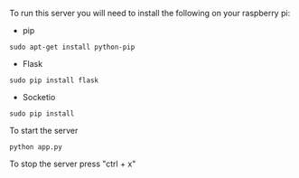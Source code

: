 To run this server you will need to install the following on your raspberry pi:

- pip  
```
sudo apt-get install python-pip
```
- Flask
```
sudo pip install flask
```

- Socketio
```
sudo pip install
```

To start the server
```
python app.py
```

To stop the server press "ctrl + x"
